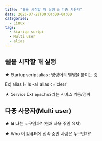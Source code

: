 ```yaml
---
title: "쉘을 시작할 때 실행 & 다중 사용자"
date: 2020-07-28T00:00:00-00:00
categories:
  - Linux
tags:
  - Startup script
  - Multi user
  - alias
---
```


## 쉘을 시작할 때 실행

★ Startup script
alias : 명령어의 별명을 붙이는 것

Ex)
alias l='ls -al'
alias c='clear'


★ Service
Ex) apache2라는 서비스 기동/정지


## 다중 사용자(Multi user)

★ Id
나는 누구인가? (현재 사용 중인 유저)

★ Who
이 컴퓨터에 접속 중인 사람은 누구인가?
